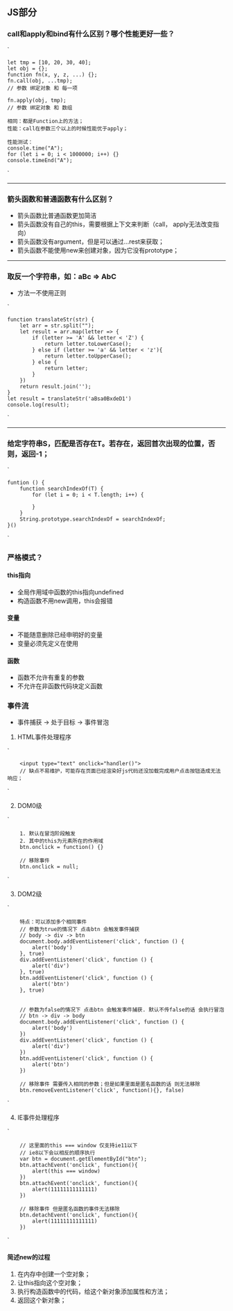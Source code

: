 ## JS部分
### call和apply和bind有什么区别？哪个性能更好一些？
`

    let tmp = [10, 20, 30, 40];
    let obj = {};
    function fn(x, y, z, ...) {};
    fn.call(obj, ...tmp); 
    // 参数 绑定对象 和 每一项

    fn.apply(obj, tmp);
    // 参数 绑定对象 和 数组

    相同：都是Function上的方法；
    性能：call在参数三个以上的时候性能优于apply；
    
    性能测试：
    console.time("A");
    for (let i = 0; i < 1000000; i++) {}
    console.timeEnd("A");

`

---

### 箭头函数和普通函数有什么区别？
+ 箭头函数比普通函数更加简洁
+ 箭头函数没有自己的this，需要根据上下文来判断（call， apply无法改变指向）
+ 箭头函数没有argument，但是可以通过...rest来获取；
+ 箭头函数不能使用new来创建对象，因为它没有prototype；

---
### 取反一个字符串，如：aBc => AbC
+ 方法一不使用正则

`

    function translateStr(str) {
        let arr = str.split("");
        let result = arr.map(letter => {
            if (letter >= 'A' && letter < 'Z') {
                return letter.toLowerCase();
            } else if (letter >= 'a' && letter < 'z'){
                return letter.toUpperCase();
            } else {
                return letter;
            }
        })
        return result.join('');
    }
    let result = translateStr('aBsa0BxdeD1')
    console.log(result);

`

---
### 给定字符串S，匹配是否存在T。若存在，返回首次出现的位置，否则，返回-1；
`
  
    funtion () {
        function searchIndexOf(T) {
            for (let i = 0; i < T.length; i++) {
                
            }
        }
        String.prototype.searchIndexOf = searchIndexOf;
    }()


`

### 严格模式？
#### this指向
+ 全局作用域中函数的this指向undefined
+ 构造函数不用new调用，this会报错

#### 变量
+ 不能随意删除已经申明好的变量
+ 变量必须先定义在使用

#### 函数
+ 函数不允许有重复的参数
+ 不允许在非函数代码块定义函数


### 事件流
+ 事件捕获 -> 处于目标 -> 事件冒泡
1. HTML事件处理程序

`

        <input type="text" onclick="handler()">
        // 缺点不易维护，可能存在页面已经渲染好js代码还没加载完成用户点击按钮造成无法响应；

`

2. DOM0级

`
  
        1. 默认在冒泡阶段触发
        2. 其中的this为元素所在的作用域
        btn.onclick = function() {}
        
        // 移除事件
        btn.onclick = null;


`

3. DOM2级

`       

        特点：可以添加多个相同事件
        // 参数为true的情况下 点击btn 会触发事件捕获
        // body -> div -> btn
        document.body.addEventListener('click', function () {
            alert('body')
        }, true)
        div.addEventListener('click', function () {
            alert('div')
        }, true)
        btn.addEventListener('click', function () {
            alert('btn')
        }, true)
        

        // 参数为false的情况下 点击btn 会触发事件捕获. 默认不传false的话 会执行冒泡
        // btn -> div -> body
        document.body.addEventListener('click', function () {
            alert('body')
        })
        div.addEventListener('click', function () {
            alert('div')
        })
        btn.addEventListener('click', function () {
            alert('btn')
        })

        // 移除事件 需要传入相同的参数；但是如果里面是匿名函数的话 则无法移除
        btn.removeEventListener('click', function(){}, false)


`

4. IE事件处理程序

`

        // 这里面的this === window 仅支持ie11以下
        // ie8以下会以相反的顺序执行 
        var btn = document.getElementById("btn");
        btn.attachEvent('onclick', function(){
            alert(this === window)
        })
        btn.attachEvent('onclick', function(){
            alert(11111111111111)
        })
        
        // 移除事件 但是匿名函数的事件无法移除
        btn.detachEvent('onclick', function(){
            alert(11111111111111)
        })


`

#### 简述new的过程
1. 在内存中创建一个空对象；
2. 让this指向这个空对象；
3. 执行构造函数中的代码，给这个新对象添加属性和方法；
4. 返回这个新对象；